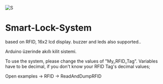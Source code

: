 ![S](https://hizliresim.com/DAl4AG)



# Smart-Lock-System
based on RFID, 16x2 lcd display. buzzer and leds also supported..

Arduino üzerinde akıllı kilit sistemi.

To use the system, please change the values of "My_RFID_Tag".
Variables have to be decimal, if you don't know your RFID Tag's decimal values;

Open examples -> RFID -> ReadAndDumpRFID
